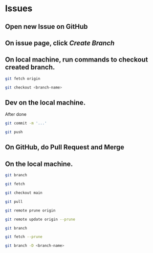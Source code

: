 # Issues

## Open new Issue on GitHub

## On issue page, click *Create Branch*

## On local machine, run commands to checkout created branch.

```sh
git fetch origin

git checkout <branch-name>
```

## Dev on the local machine.

After done

```sh
git commit -m '...'

git push
```

## On GitHub, do Pull Request and Merge

## On the local machine.

```sh
git branch

git fetch

git checkout main

git pull
```

```sh
git remote prune origin

git remote update origin --prune

git branch

git fetch --prune

git branch -D <branch-name>
```
